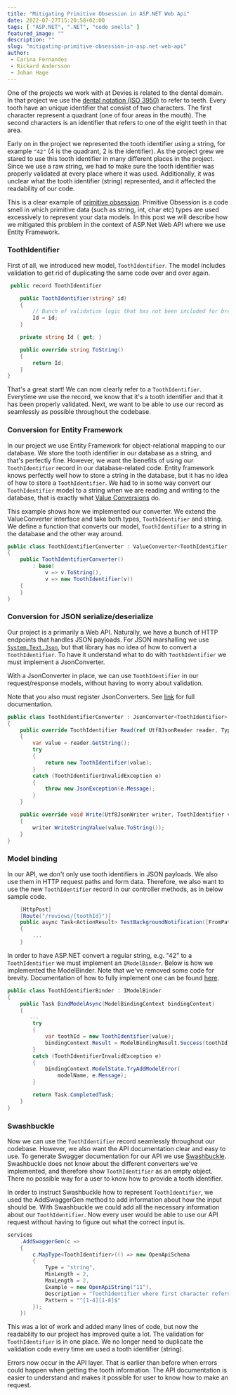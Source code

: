 ```yaml
---
title: "Mitigating Primitive Obsession in ASP.NET Web Api"
date: 2022-07-27T15:20:58+02:00
tags: [ "ASP.NET", ".NET", "code smells" ]
featured_image: ""
description: ""
slug: "mitigating-primitive-obsession-in-asp.net-web-api"
author:
 - Carina Fernandes
 - Rickard Andersson
 - Johan Hage
---
```


   One of the projects we work with at Devies is related to the dental domain.
   In that project we use the [dental notation (ISO 3950)](https://en.wikipedia.org/wiki/Dental_notation) to refer to teeth. 
   Every tooth have an unique identifier that consist of two characters.
   The first character represent a quadrant (one of four areas in the mouth).
   The second characters is an identifier that refers to one of the eight teeth in that area.
   
   Early on in the project we represented the tooth identifier using a string, for example `"42"` (4 is the quadrant, 2 is the identifier).
   As the project grew we stared to use this tooth identifier in many different places in the project.
   Since we use a raw string, we had to make sure the tooth identifier was properly validated at every place where it was used.
   Additionally, it was unclear what the tooth identifier (string) represented, and it affected the readability of our code.
   
   This is a clear example of [primitive obsession](https://refactoring.guru/smells/primitive-obsession).
   Primitive Obsession is a code smell in which primitive data (such as string, int, char etc) types are used excessively to represent your data models.
   In this post we will describe how we mitigated this problem in the context of ASP.Net Web API where we use Entity Framework.

   ### ToothIdentifier
   First of all, we introduced new model, `ToothIdentifier`. The model includes validation to get rid of duplicating the same code over and over again.

```csharp
 public record ToothIdentifier

    public ToothIdentifier(string? id)
    {
        // Bunch of validation logic that has not been included for brevity
        Id = id;
    }

    private string Id { get; }

    public override string ToString()
    {
        return Id;
    }
}
```
   That's a great start! We can now clearly refer to a `ToothIdentifier`. Everytime we use the record, we know that it's a tooth identifier and that it has been properly validated.
   Next, we want to be able to use our record as seamlessly as possible throughout the codebase.

   ### Conversion for Entity Framework
   In our project we use Entity Framework for object-relational mapping to our database.
   We store the tooth identifier in our database as a string, and that's perfectly fine.
   However, we want the benefits of using our `ToothIdentifier` record in our database-related code.
   Entity framework knows perfectly well how to store a string in the database, but it has no idea of how to store a `ToothIdentifier`.
   We had to in some way convert our `ToothIdentifier` model to a string when we are reading and writing to the database, that is exactly what [Value Conversions](https://docs.microsoft.com/en-us/ef/core/modeling/value-conversions?tabs=data-annotations) do.
   
   This example shows how we implemented our converter.
   We extend the ValueConverter interface and take both types, `ToothIdentifier` and string.
   We define a function that converts our model, `ToothIdentifier` to a string in the database and the other way around.

```csharp
public class ToothIdentifierConverter : ValueConverter<ToothIdentifier, string>
{
    public ToothIdentifierConverter()
        : base(
            v => v.ToString(),
            v => new ToothIdentifier(v))
    {
    }
}
```

   ### Conversion for JSON serialize/deserialize
   Our project is a primarily a Web API.
   Naturally, we have a bunch of HTTP endpoints that handles JSON payloads.
   For JSON marshalling we use [`System.Text.Json`](https://docs.microsoft.com/en-us/dotnet/api/system.text.json?view=net-6.0), but that library has no idea of how to convert a `ToothIdentifier`.
   To have it understand what to do with `ToothIdentifier` we must implement a JsonConverter<T>.

   With a JsonConverter in place, we can use `ToothIdentifier` in our request/response models, without having to worry about validation.

   Note that you also must register JsonConverters. See [link](https://docs.microsoft.com/en-us/dotnet/standard/serialization/system-text-json-converters-how-to?pivots=dotnet-6-0#register-a-custom-converter) for full documentation.

```csharp
public class ToothIdentifierConverter : JsonConverter<ToothIdentifier>
{
    public override ToothIdentifier Read(ref Utf8JsonReader reader, Type typeToConvert, JsonSerializerOptions options)
    {
        var value = reader.GetString();
        try
        {
            return new ToothIdentifier(value);
        }
        catch (ToothIdentifierInvalidException e)
        {
            throw new JsonException(e.Message);
        }
    }

    public override void Write(Utf8JsonWriter writer, ToothIdentifier value, JsonSerializerOptions options)
    {
        writer.WriteStringValue(value.ToString());
    }
}

```
### Model binding

   In our API, we don't only use tooth identifiers in JSON payloads.
   We also use them in HTTP request paths and form data.
   Therefore, we also want to use the new `ToothIdentifier` record in our controller methods, as in below sample code.

```csharp
    [HttpPost]
    [Route("/reviews/{toothId}")]
    public async Task<ActionResult> TestBackgroundNotification([FromPath] ToothIdentifier id)
    {
        ...
    }
```

   In order to have ASP.NET convert a regular string, e.g. "42" to a `ToothIdentifier` we must implement an `IModelBinder`.
   Below is how we implemented the ModelBinder. Note that we've removed some code for brevity. Documentation of how to fully implement one can be found [here](https://docs.microsoft.com/en-us/aspnet/core/mvc/advanced/custom-model-binding?view=aspnetcore-6.0#custom-model-binder-sample).

```csharp
public class ToothIdentifierBinder : IModelBinder
{
    public Task BindModelAsync(ModelBindingContext bindingContext)
    {
       ...
        try
        {
            var toothId = new ToothIdentifier(value);
            bindingContext.Result = ModelBindingResult.Success(toothId);
        }
        catch (ToothIdentifierInvalidException e)
        {
            bindingContext.ModelState.TryAddModelError(
                modelName, e.Message);
        }

        return Task.CompletedTask;
    }
}
```

### Swashbuckle

Now we can use the `ToothIdentifier` record seamlessly throughout our codebase.
However, we also want the API documentation clear and easy to use.
To generate Swagger documentation for our API we use [Swashbuckle](https://docs.microsoft.com/en-us/aspnet/core/tutorials/getting-started-with-swashbuckle?view=aspnetcore-6.0&tabs=visual-studio).
Swashbuckle does not know about the different converters we've implemented, and therefore show `ToothIdentifier` as an empty object.
There no possible way for a user to know how to provide a tooth identifier.

In order to instruct Swashbuckle how to represent `ToothIdentifier`, we used the AddSwaggerGen method to add information about how the input should be. 
With Swashbuckle we could add all the necessary information about our `ToothIdentifier`. 
Now every user would be able to use our API request without having to figure out what the correct input is.  

```csharp
services
    .AddSwaggerGen(c =>
    {
        c.MapType<ToothIdentifier>(() => new OpenApiSchema
        {
            Type = "string",
            MinLength = 2,
            MaxLength = 2,
            Example = new OpenApiString("11"),
            Description = "ToothIdentifier where first character refers to a quadrant of value 1-4, and the second character an identifier of value 1-8.",
            Pattern = "^[1-4][1-8]$"
        });
    })

```
This was a lot of work and added many lines of code, but now the readability to our project has improved quite a lot.
The validation for `ToothIdentifier` is in one place.
We no longer need to duplicate the validation code every time we used a tooth identifier (string). 

Errors now occur in the API layer.
That is earlier than before when errors could happen when getting the tooth information.
The API documentation is easier to understand and makes it possible for user to know how to make an request.  
  
